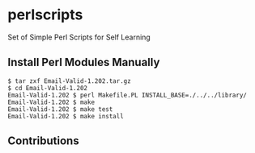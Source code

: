 # perlscripts
Set of Simple Perl Scripts for Self Learning 


## Install Perl Modules Manually

```terminal
$ tar zxf Email-Valid-1.202.tar.gz
$ cd Email-Valid-1.202
Email-Valid-1.202 $ perl Makefile.PL INSTALL_BASE=./../../library/
Email-Valid-1.202 $ make
Email-Valid-1.202 $ make test
Email-Valid-1.202 $ make install
```

## Contributions
